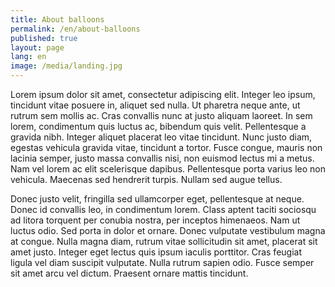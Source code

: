 ```yaml
---
title: About balloons
permalink: /en/about-balloons
published: true
layout: page
lang: en
image: /media/landing.jpg
---
```


Lorem ipsum dolor sit amet, consectetur adipiscing elit. Integer leo ipsum, tincidunt vitae posuere in, aliquet sed nulla. Ut pharetra neque ante, ut rutrum sem mollis ac. Cras convallis nunc at justo aliquam laoreet. In sem lorem, condimentum quis luctus ac, bibendum quis velit. Pellentesque a gravida nibh. Integer aliquet placerat leo vitae tincidunt. Nunc justo diam, egestas vehicula gravida vitae, tincidunt a tortor. Fusce congue, mauris non lacinia semper, justo massa convallis nisi, non euismod lectus mi a metus. Nam vel lorem ac elit scelerisque dapibus. Pellentesque porta varius leo non vehicula. Maecenas sed hendrerit turpis. Nullam sed augue tellus.

Donec justo velit, fringilla sed ullamcorper eget, pellentesque at neque. Donec id convallis leo, in condimentum lorem. Class aptent taciti sociosqu ad litora torquent per conubia nostra, per inceptos himenaeos. Nam ut luctus odio. Sed porta in dolor et ornare. Donec vulputate vestibulum magna at congue. Nulla magna diam, rutrum vitae sollicitudin sit amet, placerat sit amet justo. Integer eget lectus quis ipsum iaculis porttitor. Cras feugiat ligula vel diam suscipit vulputate. Nulla rutrum sapien odio. Fusce semper sit amet arcu vel dictum. Praesent ornare mattis tincidunt.
